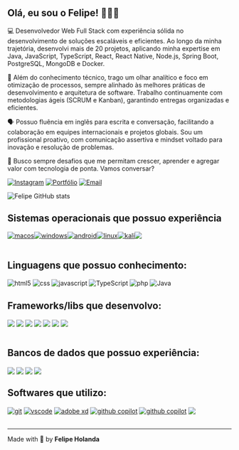 
## Olá, eu sou o Felipe! 👋🇧🇷


💻 Desenvolvedor Web Full Stack com experiência sólida no desenvolvimento de soluções escaláveis e eficientes. Ao longo da minha trajetória, desenvolvi mais de 20 projetos, aplicando minha expertise em Java, JavaScript, TypeScript, React, React Native, Node.js, Spring Boot, PostgreSQL, MongoDB e Docker.  
  
🚀 Além do conhecimento técnico, trago um olhar analítico e foco em otimização de processos, sempre alinhado às melhores práticas de desenvolvimento e arquitetura de software. Trabalho continuamente com metodologias ágeis (SCRUM e Kanban), garantindo entregas organizadas e eficientes.  
  
🗣️ Possuo fluência em inglês para escrita e conversação, facilitando a colaboração em equipes internacionais e projetos globais. Sou um profissional proativo, com comunicação assertiva e mindset voltado para inovação e resolução de problemas.  
  
📌 Busco sempre desafios que me permitam crescer, aprender e agregar valor com tecnologia de ponta. Vamos conversar?

[![Instagram](https://img.shields.io/badge/Instagram-E4405F?style=for-the-badge&logo=instagram&logoColor=white)](https://www.instagram.com/felipe.nether/)
[![Portfólio](https://img.shields.io/badge/website-FF7139?style=for-the-badge&logo=firefoxbrowser&logoColor=white)](https://felipe-holanda.vercel.app/)
[![Email](https://img.shields.io/badge/EMAIL-005FF9?style=for-the-badge&logo=mailgun&logoColor=white)](mailto:contact.felipeholanda@gmail.com)

![Felipe GitHub stats](https://github-readme-stats.vercel.app/api?username=felipe-Holanda&show_icons=true&theme=tokyonight&count_private=true)

## Sistemas operacionais que possuo experiência
<div style="display: flex; jusfity-content: center; align-items: center;">
  <a href="https://www.apple.com/br/macos/"><img align="center" alt="macos" src="https://img.shields.io/badge/MacOS-484c4f?style=for-the-badge&logo=Apple&logoColor=white"/><a/>
  <a href="https://www.microsoft.com/pt-br/windows/"><img align="center" alt="windows" src="https://img.shields.io/badge/Windows-0078D6?style=for-the-badge&logo=windows&logoColor=white"/><a/>
  <a href="https://www.android.com/intl/pt-BR_br/"><img align="center" alt="android" src="https://img.shields.io/badge/Android-3DDC84?style=for-the-badge&logo=android&logoColor=white"/><a/>
  <a href="https://www.linux.org/pages/download/"><img align="center" alt="linux" src="https://img.shields.io/badge/Linux-FCC624?style=for-the-badge&logo=linux&logoColor=black"/><a/>
  <a href="https://www.kali.org/"><img align="center" alt="kali" src="https://img.shields.io/badge/Kali-268BEE?style=for-the-badge&logo=kalilinux&logoColor=white"/>
  <a href="https://apple.com"><img align="center" src="https://img.shields.io/badge/iOS-000?style=for-the-badge&logo=ios&logoColor=white"></a>
    </div><br/></a>

## Linguagens que possuo conhecimento:

<div style="display: inline-block">
  <img align="center" alt="html5" src="https://img.shields.io/badge/HTML5-E34F26?style=for-the-badge&logo=html5&logoColor=white"/>
  <img align="center" alt="css" src="https://img.shields.io/badge/CSS3-1572B6?style=for-the-badge&logo=css3&logoColor=white"/>
  <img align="center" alt="javascript" src="https://img.shields.io/badge/JavaScript-ffff00?style=for-the-badge&logo=JavaScript&logoColor=black"/>
  <img align="center" alt="TypeScript" src="https://img.shields.io/badge/TypeScript-1582BA?style=for-the-badge&logo=JavaScript&logoColor=white"/>
  <img align="center" alt="php" src="https://img.shields.io/badge/PHP-310d63?style=for-the-badge&logo=PHP&logoColor=white"/>
  <img align="center" alt="Java" src="https://img.shields.io/badge/Java-red?style=for-the-badge&logo=Java&logoColor=white"/>
</div><br/>

## Frameworks/libs que desenvolvo:

<div>
	<img align="center" src="https://img.shields.io/badge/Angular-000?style=for-the-badge&logo=angular&logoColor=white">
	<img align="center" src="https://img.shields.io/badge/Vue-4FC08D?style=for-the-badge&logo=vuedotjs&logoColor=white">
	<img align="center" src="https://img.shields.io/badge/React-61DAFB?style=for-the-badge&logo=react&logoColor=white">
	<img align="center" src="https://img.shields.io/badge/Spring-6DB33F?style=for-the-badge&logo=spring&logoColor=white">
	<img align="center" src="https://img.shields.io/badge/Django-092E20?style=for-the-badge&logo=django&logoColor=white">
	<img align="center" src="https://img.shields.io/badge/Express-000?style=for-the-badge&logo=express&logoColor=white">
	<img align="center" src="https://img.shields.io/badge/React%20Native-2b97b5?style=for-the-badge&logo=react&logoColor=white">
</div>

<br/>

## Bancos de dados que possuo experiência:

<div>
	<img align="center" src="https://img.shields.io/badge/MySQL-4479A1?style=for-the-badge&logo=mysql&logoColor=white">
	<img align="center" src="https://img.shields.io/badge/PostgreSQL-4169E1?style=for-the-badge&logo=postgresql&logoColor=white">
	<img align="center" src="https://img.shields.io/badge/MongoDB-47A248?style=for-the-badge&logo=mongodb&logoColor=white">
	<img align="center" src="https://img.shields.io/badge/DynamoDB-4053D6?style=for-the-badge&logo=amazondynamodb&logoColor=white">
</div>

## Softwares que utilizo:
<div style="display: inline_block">
  <a href="https://git-scm.com/"><img align="center" alt="git" src="https://img.shields.io/badge/git-%23F05033.svg?style=for-the-badge&logo=git&logoColor=white"/><a/>
   <a href="https://code.visualstudio.com/"><img align="center" alt="vscode" src="https://img.shields.io/badge/vscode-blue?style=for-the-badge&logo=visualstudio&logoColor=white"/><a/>
     <a href="https://www.adobe.com/br/products/xd.html"><img align="center" alt="adobe xd" src="https://img.shields.io/badge/Adobe%20XD-purple?style=for-the-badge&logo=adobexd&logoColor=white"/><a/>
       <a href="https://copilot.github.com/"><img align="center" alt="github copilot" src="https://img.shields.io/badge/github%20copilot-262626?style=for-the-badge&logo=github&logoColor=white"/><a/>
         <a href="https://figma.com/"><img align="center" alt="github copilot" src="https://img.shields.io/badge/Figma-262626?style=for-the-badge&logo=figma&logoColor=white"/><a/>
         <img align="center" src="https://img.shields.io/badge/Docker-2496ED?style=for-the-badge&logo=docker&logoColor=white">
</div>
    <br><hr>
Made with 💙 by <b>Felipe Holanda</b>
